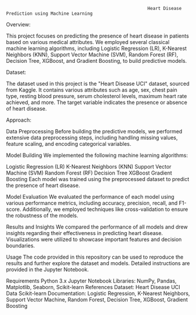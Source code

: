                                                           Heart Disease Prediction using Machine Learning





                                                          

Overview:


This project focuses on predicting the presence of heart disease in patients based on various medical attributes. We employed several classical machine learning algorithms, including Logistic Regression (LR), K-Nearest Neighbors (KNN), Support Vector Machine (SVM), Random Forest (RF), Decision Tree, XGBoost, and Gradient Boosting, to build predictive models.

Dataset:


The dataset used in this project is the "Heart Disease UCI" dataset, sourced from Kaggle. It contains various attributes such as age, sex, chest pain type, resting blood pressure, serum cholesterol levels, maximum heart rate achieved, and more. The target variable indicates the presence or absence of heart disease.

Approach:

Data Preprocessing
Before building the predictive models, we performed extensive data preprocessing steps, including handling missing values, feature scaling, and encoding categorical variables.

Model Building
We implemented the following machine learning algorithms:

Logistic Regression (LR)
K-Nearest Neighbors (KNN)
Support Vector Machine (SVM)
Random Forest (RF)
Decision Tree
XGBoost
Gradient Boosting
Each model was trained using the preprocessed dataset to predict the presence of heart disease.

Model Evaluation
We evaluated the performance of each model using various performance metrics, including accuracy, precision, recall, and F1-score. Additionally, we employed techniques like cross-validation to ensure the robustness of the models.

Results and Insights
We compared the performance of all models and drew insights regarding their effectiveness in predicting heart disease. Visualizations were utilized to showcase important features and decision boundaries.

Usage
The code provided in this repository can be used to reproduce the results and further explore the dataset and models. Detailed instructions are provided in the Jupyter Notebook.

Requirements
Python 3.x
Jupyter Notebook
Libraries: NumPy, Pandas, Matplotlib, Seaborn, Scikit-learn
References
Dataset: Heart Disease UCI Data
Scikit-learn Documentation: Logistic Regression, K-Nearest Neighbors, Support Vector Machine, Random Forest, Decision Tree, XGBoost, Gradient Boosting
